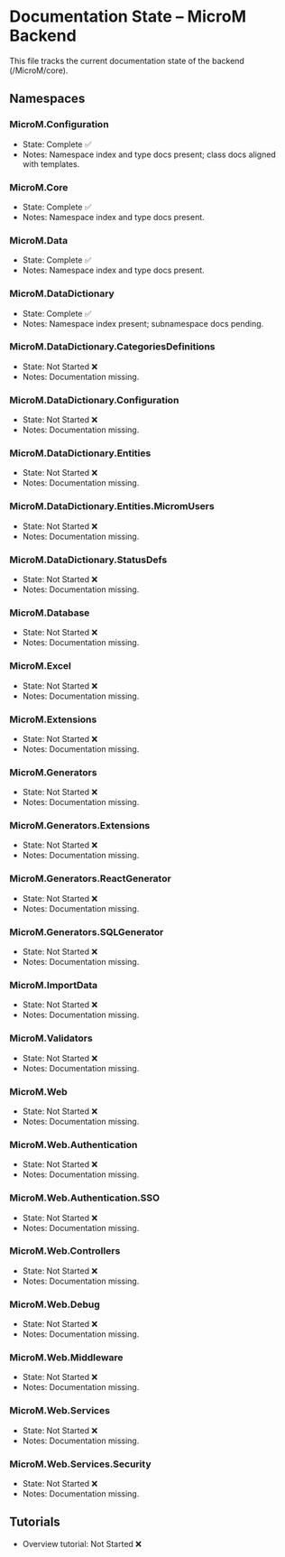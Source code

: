 # Documentation State – MicroM Backend

This file tracks the current documentation state of the backend (/MicroM/core).

## Namespaces

### MicroM.Configuration
- State: Complete ✅
- Notes: Namespace index and type docs present; class docs aligned with templates.

### MicroM.Core
- State: Complete ✅
- Notes: Namespace index and type docs present.

### MicroM.Data
- State: Complete ✅
- Notes: Namespace index and type docs present.

### MicroM.DataDictionary
- State: Complete ✅
- Notes: Namespace index present; subnamespace docs pending.

### MicroM.DataDictionary.CategoriesDefinitions
- State: Not Started ❌
- Notes: Documentation missing.

### MicroM.DataDictionary.Configuration
- State: Not Started ❌
- Notes: Documentation missing.

### MicroM.DataDictionary.Entities
- State: Not Started ❌
- Notes: Documentation missing.

### MicroM.DataDictionary.Entities.MicromUsers
- State: Not Started ❌
- Notes: Documentation missing.

### MicroM.DataDictionary.StatusDefs
- State: Not Started ❌
- Notes: Documentation missing.

### MicroM.Database
- State: Not Started ❌
- Notes: Documentation missing.

### MicroM.Excel
- State: Not Started ❌
- Notes: Documentation missing.

### MicroM.Extensions
- State: Not Started ❌
- Notes: Documentation missing.

### MicroM.Generators
- State: Not Started ❌
- Notes: Documentation missing.

### MicroM.Generators.Extensions
- State: Not Started ❌
- Notes: Documentation missing.

### MicroM.Generators.ReactGenerator
- State: Not Started ❌
- Notes: Documentation missing.

### MicroM.Generators.SQLGenerator
- State: Not Started ❌
- Notes: Documentation missing.

### MicroM.ImportData
- State: Not Started ❌
- Notes: Documentation missing.

### MicroM.Validators
- State: Not Started ❌
- Notes: Documentation missing.

### MicroM.Web
- State: Not Started ❌
- Notes: Documentation missing.

### MicroM.Web.Authentication
- State: Not Started ❌
- Notes: Documentation missing.

### MicroM.Web.Authentication.SSO
- State: Not Started ❌
- Notes: Documentation missing.

### MicroM.Web.Controllers
- State: Not Started ❌
- Notes: Documentation missing.

### MicroM.Web.Debug
- State: Not Started ❌
- Notes: Documentation missing.

### MicroM.Web.Middleware
- State: Not Started ❌
- Notes: Documentation missing.

### MicroM.Web.Services
- State: Not Started ❌
- Notes: Documentation missing.

### MicroM.Web.Services.Security
- State: Not Started ❌
- Notes: Documentation missing.

## Tutorials
- Overview tutorial: Not Started ❌
